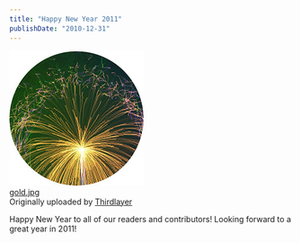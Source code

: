 ```yaml
---
title: "Happy New Year 2011"
publishDate: "2010-12-31"
---
```


[![](images/5310851677_71c4088323_m.jpg)](http://www.flickr.com/photos/thirdlayer/5310851677/ "photo sharing")  
[gold.jpg](http://www.flickr.com/photos/thirdlayer/5310851677/)  
Originally uploaded by [Thirdlayer](http://www.flickr.com/people/thirdlayer/)

Happy New Year to all of our readers and contributors! Looking forward to a great year in 2011!
